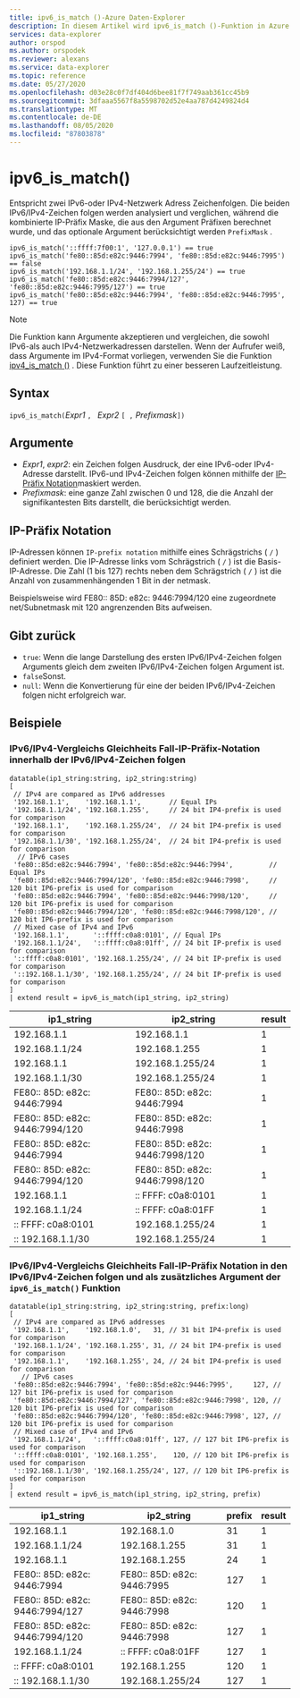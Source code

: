 ```yaml
---
title: ipv6_is_match ()-Azure Daten-Explorer
description: In diesem Artikel wird ipv6_is_match ()-Funktion in Azure Daten-Explorer beschrieben.
services: data-explorer
author: orspod
ms.author: orspodek
ms.reviewer: alexans
ms.service: data-explorer
ms.topic: reference
ms.date: 05/27/2020
ms.openlocfilehash: d03e28c0f7df404d6bee81f7f749aab361cc45b9
ms.sourcegitcommit: 3dfaaa5567f8a5598702d52e4aa787d4249824d4
ms.translationtype: MT
ms.contentlocale: de-DE
ms.lasthandoff: 08/05/2020
ms.locfileid: "87803878"
---
```

# <a name="ipv6_is_match"></a>ipv6_is_match()

Entspricht zwei IPv6-oder IPv4-Netzwerk Adress Zeichenfolgen. Die beiden IPv6/IPv4-Zeichen folgen werden analysiert und verglichen, während die kombinierte IP-Präfix Maske, die aus den Argument Präfixen berechnet wurde, und das optionale Argument berücksichtigt werden `PrefixMask` .

```kusto
ipv6_is_match('::ffff:7f00:1', '127.0.0.1') == true
ipv6_is_match('fe80::85d:e82c:9446:7994', 'fe80::85d:e82c:9446:7995') == false
ipv6_is_match('192.168.1.1/24', '192.168.1.255/24') == true
ipv6_is_match('fe80::85d:e82c:9446:7994/127', 'fe80::85d:e82c:9446:7995/127') == true
ipv6_is_match('fe80::85d:e82c:9446:7994', 'fe80::85d:e82c:9446:7995', 127) == true
```

> [!NOTE]
> Die Funktion kann Argumente akzeptieren und vergleichen, die sowohl IPv6-als auch IPv4-Netzwerkadressen darstellen. Wenn der Aufrufer weiß, dass Argumente im IPv4-Format vorliegen, verwenden Sie die Funktion [ipv4_is_match ()](./ipv4-is-matchfunction.md) . Diese Funktion führt zu einer besseren Laufzeitleistung.

## <a name="syntax"></a>Syntax

`ipv6_is_match(`*Expr1* `, ` *Expr2* `[ ,` *Prefixmask*`])`

## <a name="arguments"></a>Argumente

* *Expr1*, *expr2*: ein Zeichen folgen Ausdruck, der eine IPv6-oder IPv4-Adresse darstellt. IPv6-und IPv4-Zeichen folgen können mithilfe der [IP-Präfix Notation](#ip-prefix-notation)maskiert werden.
* *Prefixmask*: eine ganze Zahl zwischen 0 und 128, die die Anzahl der signifikantesten Bits darstellt, die berücksichtigt werden.

## <a name="ip-prefix-notation"></a>IP-Präfix Notation
 
IP-Adressen können `IP-prefix notation` mithilfe eines Schrägstrichs ( `/` ) definiert werden.
Die IP-Adresse links vom Schrägstrich ( `/` ) ist die Basis-IP-Adresse. Die Zahl (1 bis 127) rechts neben dem Schrägstrich ( `/` ) ist die Anzahl von zusammenhängenden 1 Bit in der netmask. 

Beispielsweise wird FE80:: 85D: e82c: 9446:7994/120 eine zugeordnete net/Subnetmask mit 120 angrenzenden Bits aufweisen.

## <a name="returns"></a>Gibt zurück

* `true`: Wenn die lange Darstellung des ersten IPv6/IPv4-Zeichen folgen Arguments gleich dem zweiten IPv6/IPv4-Zeichen folgen Argument ist.
* `false`Sonst.
* `null`: Wenn die Konvertierung für eine der beiden IPv6/IPv4-Zeichen folgen nicht erfolgreich war.

## <a name="examples"></a>Beispiele

### <a name="ipv6ipv4-comparison-equality-case---ip-prefix-notation-specified-inside-the-ipv6ipv4-strings"></a>IPv6/IPv4-Vergleichs Gleichheits Fall-IP-Präfix-Notation innerhalb der IPv6/IPv4-Zeichen folgen

<!-- csl: https://help.kusto.windows.net/Samples -->
```kusto
datatable(ip1_string:string, ip2_string:string)
[
 // IPv4 are compared as IPv6 addresses
 '192.168.1.1',    '192.168.1.1',       // Equal IPs
 '192.168.1.1/24', '192.168.1.255',     // 24 bit IP4-prefix is used for comparison
 '192.168.1.1',    '192.168.1.255/24',  // 24 bit IP4-prefix is used for comparison
 '192.168.1.1/30', '192.168.1.255/24',  // 24 bit IP4-prefix is used for comparison
  // IPv6 cases
 'fe80::85d:e82c:9446:7994', 'fe80::85d:e82c:9446:7994',         // Equal IPs
 'fe80::85d:e82c:9446:7994/120', 'fe80::85d:e82c:9446:7998',     // 120 bit IP6-prefix is used for comparison
 'fe80::85d:e82c:9446:7994', 'fe80::85d:e82c:9446:7998/120',     // 120 bit IP6-prefix is used for comparison
 'fe80::85d:e82c:9446:7994/120', 'fe80::85d:e82c:9446:7998/120', // 120 bit IP6-prefix is used for comparison
 // Mixed case of IPv4 and IPv6
 '192.168.1.1',      '::ffff:c0a8:0101', // Equal IPs
 '192.168.1.1/24',   '::ffff:c0a8:01ff', // 24 bit IP-prefix is used for comparison
 '::ffff:c0a8:0101', '192.168.1.255/24', // 24 bit IP-prefix is used for comparison
 '::192.168.1.1/30', '192.168.1.255/24', // 24 bit IP-prefix is used for comparison
]
| extend result = ipv6_is_match(ip1_string, ip2_string)
```

|ip1_string|ip2_string|result|
|---|---|---|
|192.168.1.1|192.168.1.1|1|
|192.168.1.1/24|192.168.1.255|1|
|192.168.1.1|192.168.1.255/24|1|
|192.168.1.1/30|192.168.1.255/24|1|
|FE80:: 85D: e82c: 9446:7994|FE80:: 85D: e82c: 9446:7994|1|
|FE80:: 85D: e82c: 9446:7994/120|FE80:: 85D: e82c: 9446:7998|1|
|FE80:: 85D: e82c: 9446:7994|FE80:: 85D: e82c: 9446:7998/120|1|
|FE80:: 85D: e82c: 9446:7994/120|FE80:: 85D: e82c: 9446:7998/120|1|
|192.168.1.1|:: FFFF: c0a8:0101|1|
|192.168.1.1/24|:: FFFF: c0a8:01FF|1|
|:: FFFF: c0a8:0101|192.168.1.255/24|1|
|:: 192.168.1.1/30|192.168.1.255/24|1|


### <a name="ipv6ipv4-comparison-equality-case--ip-prefix-notation-specified-inside-the-ipv6ipv4-strings-and-as-additional-argument-of-the-ipv6_is_match-function"></a>IPv6/IPv4-Vergleichs Gleichheits Fall-IP-Präfix Notation in den IPv6/IPv4-Zeichen folgen und als zusätzliches Argument der `ipv6_is_match()` Funktion

<!-- csl: https://help.kusto.windows.net/Samples -->
```kusto
datatable(ip1_string:string, ip2_string:string, prefix:long)
[
 // IPv4 are compared as IPv6 addresses 
 '192.168.1.1',    '192.168.1.0',   31, // 31 bit IP4-prefix is used for comparison
 '192.168.1.1/24', '192.168.1.255', 31, // 24 bit IP4-prefix is used for comparison
 '192.168.1.1',    '192.168.1.255', 24, // 24 bit IP4-prefix is used for comparison
   // IPv6 cases
 'fe80::85d:e82c:9446:7994', 'fe80::85d:e82c:9446:7995',     127, // 127 bit IP6-prefix is used for comparison
 'fe80::85d:e82c:9446:7994/127', 'fe80::85d:e82c:9446:7998', 120, // 120 bit IP6-prefix is used for comparison
 'fe80::85d:e82c:9446:7994/120', 'fe80::85d:e82c:9446:7998', 127, // 120 bit IP6-prefix is used for comparison
 // Mixed case of IPv4 and IPv6
 '192.168.1.1/24',   '::ffff:c0a8:01ff', 127, // 127 bit IP6-prefix is used for comparison
 '::ffff:c0a8:0101', '192.168.1.255',    120, // 120 bit IP6-prefix is used for comparison
 '::192.168.1.1/30', '192.168.1.255/24', 127, // 120 bit IP6-prefix is used for comparison
]
| extend result = ipv6_is_match(ip1_string, ip2_string, prefix)
```

|ip1_string|ip2_string|prefix|result|
|---|---|---|---|
|192.168.1.1|192.168.1.0|31|1|
|192.168.1.1/24|192.168.1.255|31|1|
|192.168.1.1|192.168.1.255|24|1|
|FE80:: 85D: e82c: 9446:7994|FE80:: 85D: e82c: 9446:7995|127|1|
|FE80:: 85D: e82c: 9446:7994/127|FE80:: 85D: e82c: 9446:7998|120|1|
|FE80:: 85D: e82c: 9446:7994/120|FE80:: 85D: e82c: 9446:7998|127|1|
|192.168.1.1/24|:: FFFF: c0a8:01FF|127|1|
|:: FFFF: c0a8:0101|192.168.1.255|120|1|
|:: 192.168.1.1/30|192.168.1.255/24|127|1|
